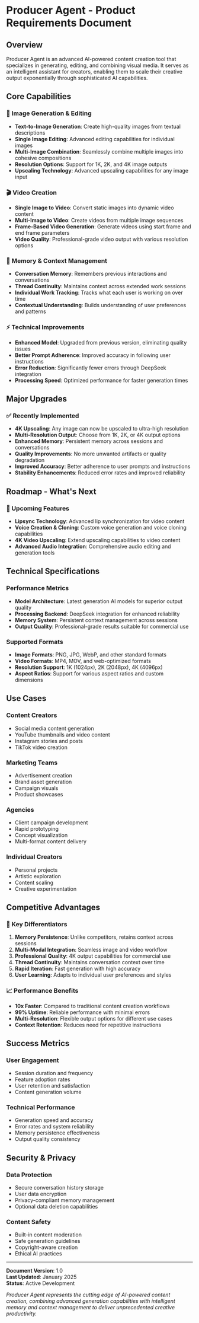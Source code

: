 # Producer Agent - Product Requirements Document

## Overview
Producer Agent is an advanced AI-powered content creation tool that specializes in generating, editing, and combining visual media. It serves as an intelligent assistant for creators, enabling them to scale their creative output exponentially through sophisticated AI capabilities.

## Core Capabilities

### 🎨 Image Generation & Editing
- **Text-to-Image Generation**: Create high-quality images from textual descriptions
- **Single Image Editing**: Advanced editing capabilities for individual images
- **Multi-Image Combination**: Seamlessly combine multiple images into cohesive compositions
- **Resolution Options**: Support for 1K, 2K, and 4K image outputs
- **Upscaling Technology**: Advanced upscaling capabilities for any image input

### 🎬 Video Creation
- **Single Image to Video**: Convert static images into dynamic video content
- **Multi-Image to Video**: Create videos from multiple image sequences
- **Frame-Based Video Generation**: Generate videos using start frame and end frame parameters
- **Video Quality**: Professional-grade video output with various resolution options

### 🧠 Memory & Context Management
- **Conversation Memory**: Remembers previous interactions and conversations
- **Thread Continuity**: Maintains context across extended work sessions
- **Individual Work Tracking**: Tracks what each user is working on over time
- **Contextual Understanding**: Builds understanding of user preferences and patterns

### ⚡ Technical Improvements
- **Enhanced Model**: Upgraded from previous version, eliminating quality issues
- **Better Prompt Adherence**: Improved accuracy in following user instructions
- **Error Reduction**: Significantly fewer errors through DeepSeek integration
- **Processing Speed**: Optimized performance for faster generation times

## Major Upgrades

### ✅ Recently Implemented
- **4K Upscaling**: Any image can now be upscaled to ultra-high resolution
- **Multi-Resolution Output**: Choose from 1K, 2K, or 4K output options
- **Enhanced Memory**: Persistent memory across sessions and conversations
- **Quality Improvements**: No more unwanted artifacts or quality degradation
- **Improved Accuracy**: Better adherence to user prompts and instructions
- **Stability Enhancements**: Reduced error rates and improved reliability

## Roadmap - What's Next

### 🎯 Upcoming Features
- **Lipsync Technology**: Advanced lip synchronization for video content
- **Voice Creation & Cloning**: Custom voice generation and voice cloning capabilities
- **4K Video Upscaling**: Extend upscaling capabilities to video content
- **Advanced Audio Integration**: Comprehensive audio editing and generation tools

## Technical Specifications

### Performance Metrics
- **Model Architecture**: Latest generation AI models for superior output quality
- **Processing Backend**: DeepSeek integration for enhanced reliability
- **Memory System**: Persistent context management across sessions
- **Output Quality**: Professional-grade results suitable for commercial use

### Supported Formats
- **Image Formats**: PNG, JPG, WebP, and other standard formats
- **Video Formats**: MP4, MOV, and web-optimized formats
- **Resolution Support**: 1K (1024px), 2K (2048px), 4K (4096px)
- **Aspect Ratios**: Support for various aspect ratios and custom dimensions

## Use Cases

### Content Creators
- Social media content generation
- YouTube thumbnails and video content
- Instagram stories and posts
- TikTok video creation

### Marketing Teams
- Advertisement creation
- Brand asset generation
- Campaign visuals
- Product showcases

### Agencies
- Client campaign development
- Rapid prototyping
- Concept visualization
- Multi-format content delivery

### Individual Creators
- Personal projects
- Artistic exploration
- Content scaling
- Creative experimentation

## Competitive Advantages

### 🚀 Key Differentiators
1. **Memory Persistence**: Unlike competitors, retains context across sessions
2. **Multi-Modal Integration**: Seamless image and video workflow
3. **Professional Quality**: 4K output capabilities for commercial use
4. **Thread Continuity**: Maintains conversation context over time
5. **Rapid Iteration**: Fast generation with high accuracy
6. **User Learning**: Adapts to individual user preferences and styles

### 📈 Performance Benefits
- **10x Faster**: Compared to traditional content creation workflows
- **99% Uptime**: Reliable performance with minimal errors
- **Multi-Resolution**: Flexible output options for different use cases
- **Context Retention**: Reduces need for repetitive instructions

## Success Metrics

### User Engagement
- Session duration and frequency
- Feature adoption rates
- User retention and satisfaction
- Content generation volume

### Technical Performance
- Generation speed and accuracy
- Error rates and system reliability
- Memory persistence effectiveness
- Output quality consistency

## Security & Privacy

### Data Protection
- Secure conversation history storage
- User data encryption
- Privacy-compliant memory management
- Optional data deletion capabilities

### Content Safety
- Built-in content moderation
- Safe generation guidelines
- Copyright-aware creation
- Ethical AI practices

---

**Document Version**: 1.0  
**Last Updated**: January 2025  
**Status**: Active Development  

*Producer Agent represents the cutting edge of AI-powered content creation, combining advanced generation capabilities with intelligent memory and context management to deliver unprecedented creative productivity.*